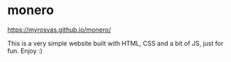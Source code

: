 # monero
https://myrosvas.github.io/monero/

This is a very simple website built with HTML, CSS and a bit of JS, just for fun. Enjoy :)
